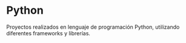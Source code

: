 # Python
Proyectos realizados en lenguaje de programación Python, utilizando diferentes frameworks y librerías. 
